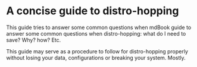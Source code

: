 # A concise guide to distro-hopping

This guide tries to answer some common questions when
mdBook guide to answer some common questions when distro-hopping: what do I need to save? Why? how? Etc.

This guide may serve as a procedure to follow for distro-hopping properly without losing your data, configurations or breaking your system. Mostly.

